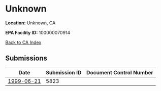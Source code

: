 # Unknown

**Location:** Unknown, CA

**EPA Facility ID:** 100000070914

[Back to CA Index](../../index.md)

## Submissions

| Date | Submission ID | Document Control Number |
|------|--------------|-------------------------|
| [1999-06-21](submissions/5823.md) | 5823 |  |
